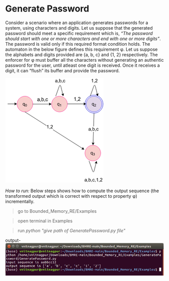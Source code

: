 # Generate Password
Consider a scenario where an application generates passwords for a system, using characters and digits. Let us suppose that the generated password should meet a specific requirement which is, *“The password should start with one or more characters and end with one or more digits”*. The password is valid only if this required format condition holds. The automaton in the below figure defines this requirement φ. Let us suppose the alphabets and digits provided are {a, b, c} and {1, 2} respectively. The enforcer for φ must buffer all the characters without generating an authentic password for the user, until atleast one digit is received. Once it receives a digit, it can “flush” its buffer and provide the password.

![This is an image](https://github.com/saumyashankarsinha/BMRE/blob/main/Images/password.png)

*How to run:*
Below steps shows how to compute the output sequence (the transformed output which is correct with respect to property φ) incrementally.

> go to Bounded_Memory_RE/Examples

> open terminal in Examples

> run *python "give path of GeneratePassword.py file"*

output-
![This is an image](https://github.com/saumyashankarsinha/BMRE/blob/main/Images/output.png)
